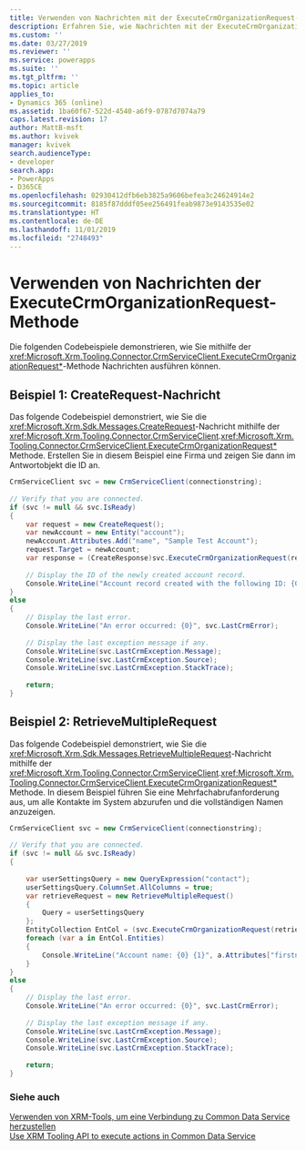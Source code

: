 ```yaml
---
title: Verwenden von Nachrichten mit der ExecuteCrmOrganizationRequest-Methode (Common Data Service) | Microsoft-Dokumentation
description: Erfahren Sie, wie Nachrichten mit der ExecuteCrmOrganizationRequest-Methode verwendet werden. Diese Beispiele zeigen, wie die CreateRequest- und RetrieveMultipleRequest-Nachricht mit der CrmServiceClient.String)-Methode ausgeführt wird.
ms.custom: ''
ms.date: 03/27/2019
ms.reviewer: ''
ms.service: powerapps
ms.suite: ''
ms.tgt_pltfrm: ''
ms.topic: article
applies_to:
- Dynamics 365 (online)
ms.assetid: 1ba60f67-522d-4540-a6f9-0787d7074a79
caps.latest.revision: 17
author: MattB-msft
ms.author: kvivek
manager: kvivek
search.audienceType:
- developer
search.app:
- PowerApps
- D365CE
ms.openlocfilehash: 02930412dfb6eb3825a9606befea3c24624914e2
ms.sourcegitcommit: 8185f87dddf05ee256491feab9873e9143535e02
ms.translationtype: HT
ms.contentlocale: de-DE
ms.lasthandoff: 11/01/2019
ms.locfileid: "2748493"
---
```

# <a name="use-messages-with-the-executecrmorganizationrequest-method"></a>Verwenden von Nachrichten der ExecuteCrmOrganizationRequest-Methode
  
Die folgenden Codebeispiele demonstrieren, wie Sie mithilfe der <xref:Microsoft.Xrm.Tooling.Connector.CrmServiceClient.ExecuteCrmOrganizationRequest*>-Methode Nachrichten ausführen können.  
  
## <a name="example-1-createrequest-message"></a>Beispiel 1: CreateRequest-Nachricht  

 Das folgende Codebeispiel demonstriert, wie Sie die <xref:Microsoft.Xrm.Sdk.Messages.CreateRequest>-Nachricht mithilfe der <xref:Microsoft.Xrm.Tooling.Connector.CrmServiceClient>.<xref:Microsoft.Xrm.Tooling.Connector.CrmServiceClient.ExecuteCrmOrganizationRequest*> Methode. Erstellen Sie in diesem Beispiel eine Firma und zeigen Sie dann im Antwortobjekt die ID an.  
  
```csharp 
CrmServiceClient svc = new CrmServiceClient(connectionstring);  
  
// Verify that you are connected.  
if (svc != null && svc.IsReady)  
{  
    var request = new CreateRequest();  
    var newAccount = new Entity("account");  
    newAccount.Attributes.Add("name", "Sample Test Account");  
    request.Target = newAccount;  
    var response = (CreateResponse)svc.ExecuteCrmOrganizationRequest(request);  
  
    // Display the ID of the newly created account record.  
    Console.WriteLine("Account record created with the following ID: {0}", response.id.ToString());  
}  
else  
{  
    // Display the last error.  
    Console.WriteLine("An error occurred: {0}", svc.LastCrmError);  
  
    // Display the last exception message if any.  
    Console.WriteLine(svc.LastCrmException.Message);  
    Console.WriteLine(svc.LastCrmException.Source);  
    Console.WriteLine(svc.LastCrmException.StackTrace);  
  
    return;  
}  
```  
  
## <a name="example-2-retrievemultiplerequest"></a>Beispiel 2: RetrieveMultipleRequest  

 Das folgende Codebeispiel demonstriert, wie Sie die <xref:Microsoft.Xrm.Sdk.Messages.RetrieveMultipleRequest>-Nachricht mithilfe der <xref:Microsoft.Xrm.Tooling.Connector.CrmServiceClient>.<xref:Microsoft.Xrm.Tooling.Connector.CrmServiceClient.ExecuteCrmOrganizationRequest*> Methode. In diesem Beispiel führen Sie eine Mehrfachabrufanforderung aus, um alle Kontakte im System abzurufen und die vollständigen Namen anzuzeigen.  
  
```csharp  
CrmServiceClient svc = new CrmServiceClient(connectionstring);  
  
// Verify that you are connected.  
if (svc != null && svc.IsReady)  
{  
  
    var userSettingsQuery = new QueryExpression("contact");  
    userSettingsQuery.ColumnSet.AllColumns = true;  
    var retrieveRequest = new RetrieveMultipleRequest()  
    {  
        Query = userSettingsQuery  
    };  
    EntityCollection EntCol = (svc.ExecuteCrmOrganizationRequest(retrieveRequest) as RetrieveMultipleResponse).EntityCollection;  
    foreach (var a in EntCol.Entities)  
    {  
        Console.WriteLine("Account name: {0} {1}", a.Attributes["firstname"], a.Attributes["lastname"]);  
    }  
}  
else  
{  
    // Display the last error.  
    Console.WriteLine("An error occurred: {0}", svc.LastCrmError);  
  
    // Display the last exception message if any.  
    Console.WriteLine(svc.LastCrmException.Message);  
    Console.WriteLine(svc.LastCrmException.Source);  
    Console.WriteLine(svc.LastCrmException.StackTrace);  
  
    return;  
}  
```  
  
### <a name="see-also"></a>Siehe auch  

[Verwenden von XRM-Tools, um eine Verbindung zu Common Data Service herzustellen](use-crmserviceclient-constructors-connect.md)<br />
[Use XRM Tooling API to execute actions in Common Data Service](use-xrm-tooling-execute-actions.md)
